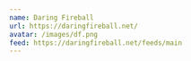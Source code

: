 ```yaml
---
name: Daring Fireball
url: https://daringfireball.net/
avatar: /images/df.png
feed: https://daringfireball.net/feeds/main
---
```

